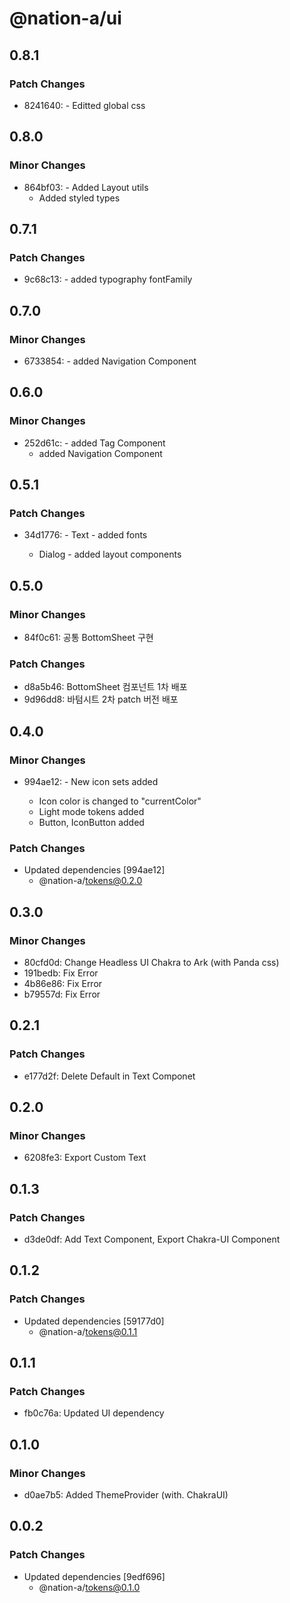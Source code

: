 # @nation-a/ui

## 0.8.1

### Patch Changes

- 8241640: - Editted global css

## 0.8.0

### Minor Changes

- 864bf03: - Added Layout utils
  - Added styled types

## 0.7.1

### Patch Changes

- 9c68c13: - added typography fontFamily

## 0.7.0

### Minor Changes

- 6733854: - added Navigation Component

## 0.6.0

### Minor Changes

- 252d61c: - added Tag Component
  - added Navigation Component

## 0.5.1

### Patch Changes

- 34d1776: - Text - added fonts

  - Dialog - added layout components

## 0.5.0

### Minor Changes

- 84f0c61: 공통 BottomSheet 구현

### Patch Changes

- d8a5b46: BottomSheet 컴포넌트 1차 배포
- 9d96dd8: 바텀시트 2차 patch 버전 배포

## 0.4.0

### Minor Changes

- 994ae12: - New icon sets added

  - Icon color is changed to "currentColor"
  - Light mode tokens added
  - Button, IconButton added

### Patch Changes

- Updated dependencies [994ae12]
  - @nation-a/tokens@0.2.0

## 0.3.0

### Minor Changes

- 80cfd0d: Change Headless UI Chakra to Ark (with Panda css)
- 191bedb: Fix Error
- 4b86e86: Fix Error
- b79557d: Fix Error

## 0.2.1

### Patch Changes

- e177d2f: Delete Default in Text Componet

## 0.2.0

### Minor Changes

- 6208fe3: Export Custom Text

## 0.1.3

### Patch Changes

- d3de0df: Add Text Component, Export Chakra-UI Component

## 0.1.2

### Patch Changes

- Updated dependencies [59177d0]
  - @nation-a/tokens@0.1.1

## 0.1.1

### Patch Changes

- fb0c76a: Updated UI dependency

## 0.1.0

### Minor Changes

- d0ae7b5: Added ThemeProvider (with. ChakraUI)

## 0.0.2

### Patch Changes

- Updated dependencies [9edf696]
  - @nation-a/tokens@0.1.0
